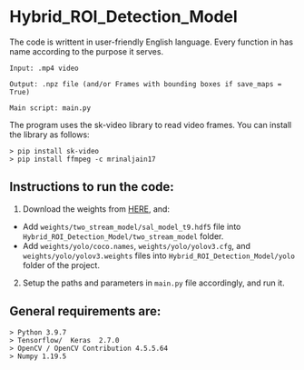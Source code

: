 # Hybrid_ROI_Detection_Model
The code is writtent in user-friendly English language. Every function in has name according to the purpose it serves.
```
Input: .mp4 video

Output: .npz file (and/or Frames with bounding boxes if save_maps = True)

Main script: main.py
```

The program uses the sk-video library to read video frames. You can install the library as follows:
```
> pip install sk-video
> pip install ffmpeg -c mrinaljain17
```

## Instructions to run the code:
1. Download the weights from [HERE](https://drive.google.com/file/d/1P3PTSQ-iSyp6zq_V67QbU1Gb6rm38hE9/view?usp=sharing), and:

- Add ```weights/two_stream_model/sal_model_t9.hdf5``` file into ```Hybrid_ROI_Detection_Model/two_stream_model``` folder.
- Add ```weights/yolo/coco.names```, ```weights/yolo/yolov3.cfg```, and ```weights/yolo/yolov3.weights``` files into ```Hybrid_ROI_Detection_Model/yolo``` folder of the project.

2. Setup the paths and parameters in ```main.py``` file accordingly, and run it.


## General requirements are:
```
> Python 3.9.7
> Tensorflow/  Keras  2.7.0
> OpenCV / OpenCV Contribution 4.5.5.64
> Numpy 1.19.5
```
